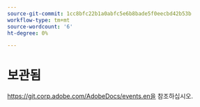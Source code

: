 ```yaml
---
source-git-commit: 1cc8bfc22b1a0abfc5e6b8bade5f0eecbd42b53b
workflow-type: tm+mt
source-wordcount: '6'
ht-degree: 0%

---
```

# 보관됨

https://git.corp.adobe.com/AdobeDocs/events.en을 참조하십시오.
